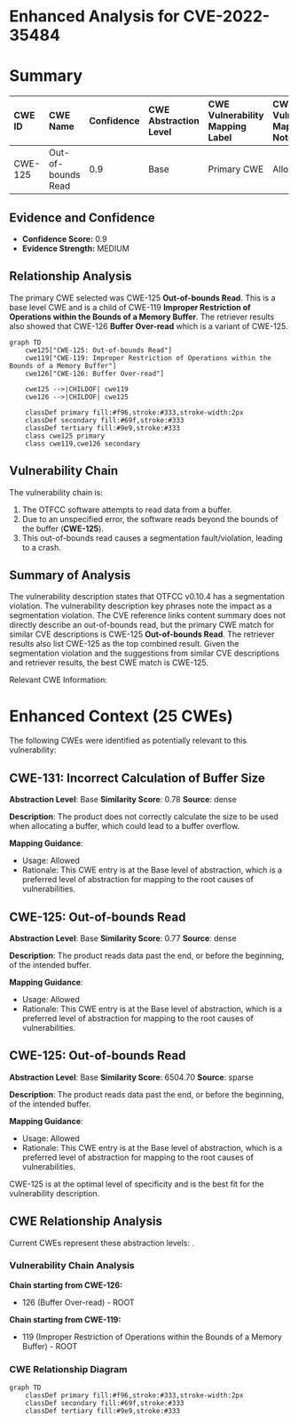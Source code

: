 # Enhanced Analysis for CVE-2022-35484

# Summary
| CWE ID    | CWE Name                        | Confidence | CWE Abstraction Level | CWE Vulnerability Mapping Label | CWE-Vulnerability Mapping Notes |
| :-------- | :------------------------------ | :--------- | :-------------------- | :------------------------------ | :------------------------------ |
| CWE-125   | Out-of-bounds Read              | 0.9        | Base                  | Primary CWE                     | Allowed                       |

## Evidence and Confidence

*   **Confidence Score:** 0.9
*   **Evidence Strength:** MEDIUM

## Relationship Analysis
The primary CWE selected was CWE-125 **Out-of-bounds Read**. This is a base level CWE and is a child of CWE-119 **Improper Restriction of Operations within the Bounds of a Memory Buffer**. The retriever results also showed that CWE-126 **Buffer Over-read** which is a variant of CWE-125.

```mermaid
graph TD
    cwe125["CWE-125: Out-of-bounds Read"]
    cwe119["CWE-119: Improper Restriction of Operations within the Bounds of a Memory Buffer"]
    cwe126["CWE-126: Buffer Over-read"]
    
    cwe125 -->|CHILDOF| cwe119
    cwe126 -->|CHILDOF| cwe125
    
    classDef primary fill:#f96,stroke:#333,stroke-width:2px
    classDef secondary fill:#69f,stroke:#333
    classDef tertiary fill:#9e9,stroke:#333
    class cwe125 primary
    class cwe119,cwe126 secondary
```

## Vulnerability Chain
The vulnerability chain is:
1.  The OTFCC software attempts to read data from a buffer.
2.  Due to an unspecified error, the software reads beyond the bounds of the buffer (**CWE-125**).
3.  This out-of-bounds read causes a segmentation fault/violation, leading to a crash.

## Summary of Analysis
The vulnerability description states that OTFCC v0.10.4 has a segmentation violation. The vulnerability description key phrases note the impact as a segmentation violation. The CVE reference links content summary does not directly describe an out-of-bounds read, but the primary CWE match for similar CVE descriptions is CWE-125 **Out-of-bounds Read**. The retriever results also list CWE-125 as the top combined result. Given the segmentation violation and the suggestions from similar CVE descriptions and retriever results, the best CWE match is CWE-125.

Relevant CWE Information:

# Enhanced Context (25 CWEs)
The following CWEs were identified as potentially relevant to this vulnerability:

## CWE-131: Incorrect Calculation of Buffer Size
**Abstraction Level**: Base
**Similarity Score**: 0.78
**Source**: dense

**Description**:
The product does not correctly calculate the size to be used when allocating a buffer, which could lead to a buffer overflow.

**Mapping Guidance**:
- Usage: Allowed
- Rationale: This CWE entry is at the Base level of abstraction, which is a preferred level of abstraction for mapping to the root causes of vulnerabilities.

## CWE-125: Out-of-bounds Read
**Abstraction Level**: Base
**Similarity Score**: 0.77
**Source**: dense

**Description**:
The product reads data past the end, or before the beginning, of the intended buffer.

**Mapping Guidance**:
- Usage: Allowed
- Rationale: This CWE entry is at the Base level of abstraction, which is a preferred level of abstraction for mapping to the root causes of vulnerabilities.

## CWE-125: Out-of-bounds Read
**Abstraction Level**: Base
**Similarity Score**: 6504.70
**Source**: sparse

**Description**:
The product reads data past the end, or before the beginning, of the intended buffer.

**Mapping Guidance**:
- Usage: Allowed
- Rationale: This CWE entry is at the Base level of abstraction, which is a preferred level of abstraction for mapping to the root causes of vulnerabilities.

CWE-125 is at the optimal level of specificity and is the best fit for the vulnerability description.


## CWE Relationship Analysis

Current CWEs represent these abstraction levels: .


### Vulnerability Chain Analysis

**Chain starting from CWE-126:**
- 126 (Buffer Over-read) - ROOT


**Chain starting from CWE-119:**
- 119 (Improper Restriction of Operations within the Bounds of a Memory Buffer) - ROOT



### CWE Relationship Diagram

```mermaid
graph TD
    classDef primary fill:#f96,stroke:#333,stroke-width:2px
    classDef secondary fill:#69f,stroke:#333
    classDef tertiary fill:#9e9,stroke:#333
```